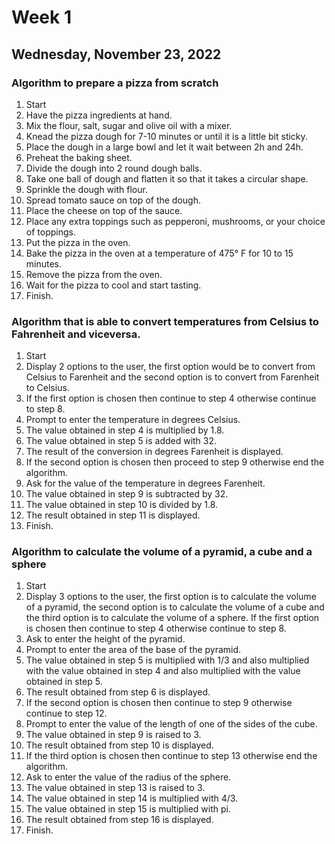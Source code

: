 # Week 1
## Wednesday, November 23, 2022
### Algorithm to prepare a pizza from scratch

1. Start
2. Have the pizza ingredients at hand.
3. Mix the flour, salt, sugar and olive oil with a mixer.
4. Knead the pizza dough for 7-10 minutes or until it is a little bit sticky.
5. Place the dough in a large bowl and let it wait between 2h and 24h.
6. Preheat the baking sheet.
7. Divide the dough into 2 round dough balls.
8. Take one ball of dough and flatten it so that it takes a circular shape.
9. Sprinkle the dough with flour.
10. Spread tomato sauce on top of the dough.
11. Place the cheese on top of the sauce.
12. Place any extra toppings such as pepperoni, mushrooms, or your choice of toppings.
13. Put the pizza in the oven.
14. Bake the pizza in the oven at a temperature of 475° F for 10 to 15 minutes.
15. Remove the pizza from the oven.
16. Wait for the pizza to cool and start tasting.
17. Finish.

### Algorithm that is able to convert temperatures from Celsius to Fahrenheit and viceversa.

1. Start
2. Display 2 options to the user, the first option would be to convert from Celsius to Farenheit and the second option is to convert from Farenheit to Celsius.
3. If the first option is chosen then continue to step 4 otherwise continue to step 8.
4. Prompt to enter the temperature in degrees Celsius.
5. The value obtained in step 4 is multiplied by 1.8.
6. The value obtained in step 5 is added with 32.
7. The result of the conversion in degrees Farenheit is displayed.
8. If the second option is chosen then proceed to step 9 otherwise end the algorithm.
9. Ask for the value of the temperature in degrees Farenheit.
10. The value obtained in step 9 is subtracted by 32.
11. The value obtained in step 10 is divided by 1.8.
12. The result obtained in step 11 is displayed.
13. Finish.

### Algorithm to calculate the volume of a pyramid, a cube and a sphere

1. Start
2. Display 3 options to the user, the first option is to calculate the volume of a pyramid, the second option is to calculate the volume of a cube and the third option is to calculate the volume of a sphere.
If the first option is chosen then continue to step 4 otherwise continue to step 8.
4. Ask to enter the height of the pyramid.
5. Prompt to enter the area of the base of the pyramid.
6. The value obtained in step 5 is multiplied with 1/3 and also multiplied with the value obtained in step 4 and also multiplied with the value obtained in step 5.
7. The result obtained from step 6 is displayed.
8. If the second option is chosen then continue to step 9 otherwise continue to step 12.
9. Prompt to enter the value of the length of one of the sides of the cube.
10. The value obtained in step 9 is raised to 3.
11. The result obtained from step 10 is displayed.
12. If the third option is chosen then continue to step 13 otherwise end the algorithm.
13. Ask to enter the value of the radius of the sphere.
14. The value obtained in step 13 is raised to 3.
15. The value obtained in step 14 is multiplied with 4/3.
16. The value obtained in step 15 is multiplied with pi.
17. The result obtained from step 16 is displayed.
18. Finish.
